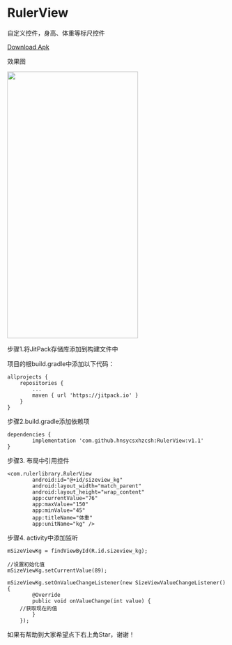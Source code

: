 # RulerView
自定义控件，身高、体重等标尺控件

<a href="https://github.com/hnsycsxhzcsh/RulerView/blob/master/myres/rulerview.apk">Download Apk</a>

效果图

<img src="https://github.com/hnsycsxhzcsh/RulerView/blob/master/myres/rulerview.gif" width="300" height="612">


步骤1.将JitPack存储库添加到构建文件中

项目的根build.gradle中添加以下代码：

	allprojects {
		repositories {
			...
			maven { url 'https://jitpack.io' }
		}
	}

步骤2.build.gradle添加依赖项

	dependencies {
	        implementation 'com.github.hnsycsxhzcsh:RulerView:v1.1'
	}

步骤3. 布局中引用控件

  	<com.rulerlibrary.RulerView
        	android:id="@+id/sizeview_kg"
        	android:layout_width="match_parent"
        	android:layout_height="wrap_content"
        	app:currentValue="76"
        	app:maxValue="150"
        	app:minValue="45"
        	app:titleName="体重"
        	app:unitName="kg" />
		
步骤4. activity中添加监听
  
  	mSizeViewKg = findViewById(R.id.sizeview_kg);
	
	//设置初始化值
	mSizeViewKg.setCurrentValue(89);

	mSizeViewKg.setOnValueChangeListener(new SizeViewValueChangeListener() {
            @Override
            public void onValueChange(int value) {
		//获取现在的值
            }
        });

如果有帮助到大家希望点下右上角Star，谢谢！

